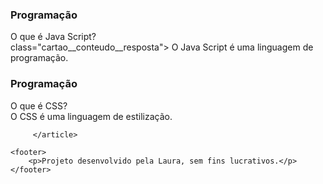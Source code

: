 <!DOCTYPE html>
<html lang="pt-br">
<head>
    <meta charset="UTF-8">
    <meta name="viewport" content="width=device-width, initial-scale=1.0">
    <title>FlashCards</title>
</head>

<body>
    <main>

  <section id="container"> 
<article class="cartao">
                <div class="cartao__conteudo">
<h3> Programação </h3>
<div class="cartao__conteudo__pergunta">
O que é Java Script?
</div>
  class="cartao__conteudo__resposta">
O Java Script é uma linguagem de programação.
</div>
                </div>
            </article>

<article class="cartao">
        <div class="cartao__conteudo">
                <h3> Programação </h3>
                      <div class="cartao__conteudo__pergunta">
                            O que é CSS?
                        </div>                        
                       <div class="cartao__conteudo__resposta">
                            O CSS é uma linguagem de estilização.
                         </div>
                        </div>
                            
         </article>
</section>
    </main>

    <footer>
        <p>Projeto desenvolvido pela Laura, sem fins lucrativos.</p>
    </footer>
</body>

</html>

<head>
  <meta charset="UTF-8" />
  <meta name="viewport" content="width=device-width, initial-scale=1.0" />
  <link rel="preconnect" href="https://fonts.googleapis.com" />
  <link rel="preconnect" href="https://fonts.gstatic.com" crossorigin />
  <link
    href="https://fonts.googleapis.com/css2?family=Bai+Jamjuree:ital,wght@0,200;0,300;0,400;0,500;0,600;0,700;1,200;1,300;1,400;1,500;1,600;1,700&display=swap"
    rel="stylesheet"
  />
  <title>Flashcard</title>
</head>
